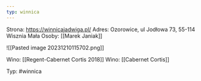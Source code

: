 ```yaml
---
typ: winnica
---
```


Strona: https://winnicajadwiga.pl/
Adres: Ozorowice, ul Jodłowa 73, 55-114 Wisznia Mała
Osoby: [[Marek Janiak]]

![[Pasted image 20231210115702.png]]

Wino: [[Regent-Cabernet Cortis 2018]]
Wino: [[Cabernet Cortis]]

Typ: #winnica


